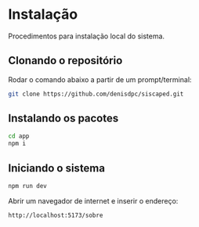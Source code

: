 # Instalação

Procedimentos para instalação local do sistema.

## Clonando o repositório

Rodar o comando abaixo a partir de um prompt/terminal:

```bash
git clone https://github.com/denisdpc/siscaped.git
```

## Instalando os pacotes

```bash
cd app
npm i
```

## Iniciando o sistema

```bash
npm run dev
```

Abrir um navegador de internet e inserir o endereço:

```
http://localhost:5173/sobre
```
